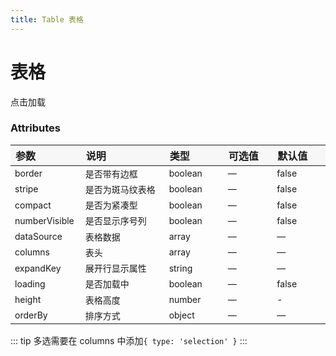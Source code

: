 ```yaml
---
title: Table 表格
---
```


# 表格

<ClientOnly>
  <code-demo title="基础表格" description="基础的表格展示用法">
  <table-demo1></table-demo1>
  <highlight-code slot="codeText" lang="vue">
    <y-table
      :columns="columns"
      :data-source="dataSource"
      :selected-items.sync="selectedItems"
    >
    </y-table>
    <script>
      export default {
        data() {
          return {
            selectedItems: [],
            columns: [
              { text: '姓名', key: 'name', width: 100 },
              { text: '分数', key: 'score', width: 100 },
              {
                text: '学校',
                key: 'company',
              },
            ],
            dataSource: [
              {
                id: 1,
                name: '小张',
                company: '浙江工业大学',
                score: 100,
                description: 'xxxx xxxx',
              },
              {
                id: 2,
                name: '小红',
                company: '浙江工业大学',
                score: 99,
                description: 'xxxx xxxx',
              },
              { id: 3, name: '小李', company: '浙江工业大学', score: 100 },
              { id: 4, name: '小陈', company: '浙江工业大学', score: 99 },
              { id: 5, name: '小黄', company: '浙江工业大学', score: 100 },
              { id: 6, name: '小张', company: '浙江工业大学', score: 100 },
            ],
          }
        },
      }
    </script>
  </highlight-code>
  </code-demo>
</ClientOnly>

<ClientOnly>
  <code-demo title="带斑马纹表格" description="使用带斑马纹的表格，可以更容易区分出不同行的数据">
  <table-demo2></table-demo2>
  <highlight-code slot="codeText" lang="vue">
    <y-table
      :columns="columns"
      :data-source="dataSource"
      :selected-items.sync="selectedItems"
      stripe
    >
    </y-table>
    <script>
      export default {
        data() {
          return {
            selectedItems: [],
            columns: [
              { text: '姓名', key: 'name', width: 100 },
              { text: '分数', key: 'score', width: 100 },
              {
                text: '学校',
                key: 'company',
              },
            ],
            dataSource: [
              {
                id: 1,
                name: '小张',
                company: '浙江工业大学',
                score: 100,
                description: 'xxxx xxxx',
              },
              {
                id: 2,
                name: '小红',
                company: '浙江工业大学',
                score: 99,
                description: 'xxxx xxxx',
              },
              { id: 3, name: '小李', company: '浙江工业大学', score: 100 },
              { id: 4, name: '小陈', company: '浙江工业大学', score: 99 },
              { id: 5, name: '小黄', company: '浙江工业大学', score: 100 },
              { id: 6, name: '小张', company: '浙江工业大学', score: 100 },
            ],
          }
        },
      }
    </script>
  </highlight-code>
  </code-demo>
</ClientOnly>

<ClientOnly>
  <code-demo title="带边框表格" description="">
  <table-demo3></table-demo3>
  <highlight-code slot="codeText" lang="vue">
    <y-table
      :columns="columns"
      :data-source="dataSource"
      :selected-items.sync="selectedItems"
      stripe
      border
    >
    </y-table>
    <script>
      export default {
        data() {
          return {
            selectedItems: [],
            columns: [
              { text: '姓名', key: 'name', width: 100 },
              { text: '分数', key: 'score', width: 100 },
              {
                text: '学校',
                key: 'company',
              },
            ],
            dataSource: [
              {
                id: 1,
                name: '小张',
                company: '浙江工业大学',
                score: 100,
                description: 'xxxx xxxx',
              },
              {
                id: 2,
                name: '小红',
                company: '浙江工业大学',
                score: 99,
                description: 'xxxx xxxx',
              },
              { id: 3, name: '小李', company: '浙江工业大学', score: 100 },
              { id: 4, name: '小陈', company: '浙江工业大学', score: 99 },
              { id: 5, name: '小黄', company: '浙江工业大学', score: 100 },
              { id: 6, name: '小张', company: '浙江工业大学', score: 100 },
            ],
          }
        },
      }
    </script>
  </highlight-code>
  </code-demo>
</ClientOnly>

<ClientOnly>
  <code-demo title="可选择" description="选择多行数据时使用 checkbox">
  <table-demo4></table-demo4>
  <highlight-code slot="codeText" lang="vue">
    <y-table
      :columns="columns"
      :data-source="dataSource"
      :selected-items.sync="selectedItems"
      stripe
      border
    >
    </y-table>
    <script>
      export default {
        data() {
          return {
            selectedItems: [],
            columns: [
              { type: 'selection' },
              { text: '姓名', key: 'name', width: 100 },
              { text: '分数', key: 'score', width: 100 },
              {
                text: '学校',
                key: 'company',
              },
            ],
            dataSource: [
              {
                id: 1,
                name: '小张',
                company: '浙江工业大学',
                score: 100,
                description: 'xxxx xxxx',
              },
              {
                id: 2,
                name: '小红',
                company: '浙江工业大学',
                score: 99,
                description: 'xxxx xxxx',
              },
              { id: 3, name: '小李', company: '浙江工业大学', score: 100 },
              { id: 4, name: '小陈', company: '浙江工业大学', score: 99 },
              { id: 5, name: '小黄', company: '浙江工业大学', score: 100 },
              { id: 6, name: '小张', company: '浙江工业大学', score: 100 },
            ],
          }
        },
      }
    </script>
  </highlight-code>
  </code-demo>
</ClientOnly>

<ClientOnly>
  <code-demo title="排序" description="对表格进行排序，可快速查找或对比数据">
  <table-demo5></table-demo5>
  <highlight-code slot="codeText" lang="vue">
    <y-table
      :columns="columns"
      :data-source="dataSource"
      :selected-items.sync="selectedItems"
      stripe
      border
      :order-by.sync="orderBy"
      @update:orderBy="changeOrderBy"
    >
    </y-table>
    <script>
      export default {
        data() {
          return {
            selectedItems: [],
            columns: [
              { type: 'selection' },
              { text: '姓名', key: 'name', width: 100 },
              { text: '分数', key: 'score', width: 100 },
              {
                text: '学校',
                key: 'company',
              },
            ],
            orderBy: {
              score: 'desc',
            },
            dataSource: [
              {
                id: 1,
                name: '小张',
                company: '浙江工业大学',
                score: 100,
                description: 'xxxx xxxx',
              },
              {
                id: 2,
                name: '小红',
                company: '浙江工业大学',
                score: 99,
                description: 'xxxx xxxx',
              },
              { id: 3, name: '小李', company: '浙江工业大学', score: 100 },
              { id: 4, name: '小陈', company: '浙江工业大学', score: 99 },
              { id: 5, name: '小黄', company: '浙江工业大学', score: 100 },
              { id: 6, name: '小张', company: '浙江工业大学', score: 100 },
            ],
          }
        },
        methods: {
          changeOrderBy(temp) {
            if (temp.score === 'desc') {
              this.dataSource.sort((a, b) => b.score - a.score)
            } else {
              this.dataSource.sort((a, b) => a.score - b.score)
            }
          },
        },
      }
    </script>
  </highlight-code>
  </code-demo>
</ClientOnly>

<ClientOnly>
  <code-demo title="加载中" description="">
  <table-demo6></table-demo6>
  <highlight-code slot="codeText" lang="vue">
    <y-table
      :columns="columns"
      :data-source="dataSource"
      :selected-items.sync="selectedItems"
      stripe
      border
      :loading="loading"
    >
    </y-table>
    <y-button style="margin-top: 10px;" @click="clickLoading" type="primary"
      >点击加载</y-button
    >
    <script>
      export default {
        data() {
          return {
            selectedItems: [],
            columns: [
              { type: 'selection' },
              { text: '姓名', key: 'name', width: 100 },
              { text: '分数', key: 'score', width: 100 },
              {
                text: '学校',
                key: 'company',
              },
            ],
            loading: false,
            dataSource: [
              {
                id: 1,
                name: '小张',
                company: '浙江工业大学',
                score: 100,
                description: 'xxxx xxxx',
              },
              {
                id: 2,
                name: '小红',
                company: '浙江工业大学',
                score: 99,
                description: 'xxxx xxxx',
              },
              { id: 3, name: '小李', company: '浙江工业大学', score: 100 },
              { id: 4, name: '小陈', company: '浙江工业大学', score: 99 },
              { id: 5, name: '小黄', company: '浙江工业大学', score: 100 },
              { id: 6, name: '小张', company: '浙江工业大学', score: 100 },
            ],
          }
        },
        methods: {
          clickLoading() {
            this.loading = true
            setTimeout(() => {
              this.loading = false
            }, 3000)
          },
        },
      }
    </script>
  </highlight-code>
  </code-demo>
</ClientOnly>

<ClientOnly>
  <code-demo title="可展开" description="当行内容过多并且不想显示横向滚动条时，可以使用 Table 展开行功能">
  <table-demo7></table-demo7>
  <highlight-code slot="codeText" lang="vue">
    <y-table
      :columns="columns"
      :data-source="dataSource"
      :selected-items.sync="selectedItems"
      stripe
      border
      expand-key="description"
    >
    </y-table>
    <script>
      export default {
        data() {
          return {
            selectedItems: [],
            columns: [
              { text: '姓名', key: 'name', width: 100 },
              { text: '分数', key: 'score', width: 100 },
              {
                text: '学校',
                key: 'company',
              },
            ],
            loading: false,
            dataSource: [
              {
                id: 1,
                name: '小张',
                company: '浙江工业大学',
                score: 100,
                description: 'xxxx xxxx',
              },
              {
                id: 2,
                name: '小红',
                company: '浙江工业大学',
                score: 99,
                description: 'xxxx xxxx',
              },
              { id: 3, name: '小李', company: '浙江工业大学', score: 100 },
              { id: 4, name: '小陈', company: '浙江工业大学', score: 99 },
              { id: 5, name: '小黄', company: '浙江工业大学', score: 100 },
              { id: 6, name: '小张', company: '浙江工业大学', score: 100 },
            ],
          }
        },
      }
    </script>
  </highlight-code>
  </code-demo>
</ClientOnly>

<ClientOnly>
  <code-demo title="显示序号列" description="">
  <table-demo8></table-demo8>
  <highlight-code slot="codeText" lang="vue">
    <y-table
      :columns="columns"
      :data-source="dataSource"
      :selected-items.sync="selectedItems"
      stripe
      border
      numberVisible
    >
    </y-table>
    <script>
      export default {
        data() {
          return {
            selectedItems: [],
            columns: [
              { text: '姓名', key: 'name', width: 100 },
              { text: '分数', key: 'score', width: 100 },
              {
                text: '学校',
                key: 'company',
              },
            ],
            loading: false,
            dataSource: [
              {
                id: 1,
                name: '小张',
                company: '浙江工业大学',
                score: 100,
                description: 'xxxx xxxx',
              },
              {
                id: 2,
                name: '小红',
                company: '浙江工业大学',
                score: 99,
                description: 'xxxx xxxx',
              },
              { id: 3, name: '小李', company: '浙江工业大学', score: 100 },
              { id: 4, name: '小陈', company: '浙江工业大学', score: 99 },
              { id: 5, name: '小黄', company: '浙江工业大学', score: 100 },
              { id: 6, name: '小张', company: '浙江工业大学', score: 100 },
            ],
          }
        },
      }
    </script>
  </highlight-code>
  </code-demo>
</ClientOnly>

<ClientOnly>
  <code-demo title="自定义列" description="自定义列的显示内容，可组合其他组件使用">
  <table-demo9></table-demo9>
  <highlight-code slot="codeText" lang="vue">
    <y-table
      :columns="columns"
      :data-source="dataSource"
      :selected-items.sync="selectedItems"
      stripe
      border
      numberVisible
    >
      <template slot-scope="row">
        <y-button style="margin-right: 5px">编辑</y-button>
        <y-button>查看</y-button>
      </template>
    </y-table>
    <script>
      export default {
        data() {
          return {
            selectedItems: [],
            columns: [
              { text: '姓名', key: 'name', width: 100 },
              { text: '分数', key: 'score', width: 100 },
              {
                text: '学校',
                key: 'company',
              },
            ],
            loading: false,
            dataSource: [
              {
                id: 1,
                name: '小张',
                company: '浙江工业大学',
                score: 100,
                description: 'xxxx xxxx',
              },
              {
                id: 2,
                name: '小红',
                company: '浙江工业大学',
                score: 99,
                description: 'xxxx xxxx',
              },
              { id: 3, name: '小李', company: '浙江工业大学', score: 100 },
              { id: 4, name: '小陈', company: '浙江工业大学', score: 99 },
              { id: 5, name: '小黄', company: '浙江工业大学', score: 100 },
              { id: 6, name: '小张', company: '浙江工业大学', score: 100 },
            ],
          }
        },
      }
    </script>
  </highlight-code>
  </code-demo>
</ClientOnly>

<ClientOnly>
  <code-demo title="固定表头" description="纵向内容过多时，可选择固定表头">
  <table-demo10></table-demo10>
  <highlight-code slot="codeText" lang="vue">
    <y-table
      :columns="columns"
      :data-source="dataSource"
      :selected-items.sync="selectedItems"
      stripe
      :height="400"
      numberVisible
    >
      <template slot-scope="row">
        <y-button style="margin-right: 5px">编辑</y-button>
        <y-button>查看</y-button>
      </template>
    </y-table>
    <script>
      export default {
        data() {
          return {
            selectedItems: [],
            columns: [
              { text: '姓名', key: 'name', width: 100 },
              { text: '分数', key: 'score', width: 100 },
              {
                text: '学校',
                key: 'company',
              },
            ],
            loading: false,
            dataSource: [
              {
                id: 1,
                name: '小张',
                company: '浙江工业大学',
                score: 100,
                description: 'xxxx xxxx',
              },
              {
                id: 2,
                name: '小红',
                company: '浙江工业大学',
                score: 99,
                description: 'xxxx xxxx',
              },
              { id: 3, name: '小李', company: '浙江工业大学', score: 100 },
              { id: 4, name: '小陈', company: '浙江工业大学', score: 99 },
              { id: 5, name: '小黄', company: '浙江工业大学', score: 100 },
              { id: 6, name: '小张', company: '浙江工业大学', score: 100 },
              { id: 7, name: '小李', company: '浙江工业大学', score: 100 },
              { id: 8, name: '小陈', company: '浙江工业大学', score: 99 },
              { id: 9, name: '小黄', company: '浙江工业大学', score: 100 },
              { id: 10, name: '小张', company: '浙江工业大学', score: 100 },
              { id: 11, name: '小李', company: '浙江工业大学', score: 100 },
              { id: 12, name: '小陈', company: '浙江工业大学', score: 99 },
              { id: 13, name: '小黄', company: '浙江工业大学', score: 100 },
              { id: 14, name: '小张', company: '浙江工业大学', score: 100 },
            ],
          }
        },
      }
    </script>
  </highlight-code>
  </code-demo>
</ClientOnly>

<ClientOnly>
  <code-demo title="紧凑型" description="">
  <table-demo11></table-demo11>
  <highlight-code slot="codeText" lang="vue">
    <y-table
      :columns="columns"
      :data-source="dataSource"
      :selected-items.sync="selectedItems"
      stripe
      border
      compact
    >
    </y-table>
    <script>
      export default {
        data() {
          return {
            selectedItems: [],
            columns: [
              { text: '姓名', key: 'name', width: 100 },
              { text: '分数', key: 'score', width: 100 },
              {
                text: '学校',
                key: 'company',
              },
            ],
            loading: false,
            dataSource: [
              {
                id: 1,
                name: '小张',
                company: '浙江工业大学',
                score: 100,
                description: 'xxxx xxxx',
              },
              {
                id: 2,
                name: '小红',
                company: '浙江工业大学',
                score: 99,
                description: 'xxxx xxxx',
              },
              { id: 3, name: '小李', company: '浙江工业大学', score: 100 },
              { id: 4, name: '小陈', company: '浙江工业大学', score: 99 },
              { id: 5, name: '小黄', company: '浙江工业大学', score: 100 },
              { id: 6, name: '小张', company: '浙江工业大学', score: 100 },
            ],
          }
        },
      }
    </script>
  </highlight-code>
  </code-demo>
</ClientOnly>

<style scoped>
table th { width: 100px; text-align: left; background: #f7f7f7; } 
table th:nth-of-type(2){ width: 200px; }
table td { font-size: 14px; }
</style>

### Attributes

| 参数          | 说明             | 类型    | 可选值 | 默认值 |
| ------------- | ---------------- | ------- | ------ | ------ |
| border        | 是否带有边框     | boolean | —      | false  |
| stripe        | 是否为斑马纹表格 | boolean | —      | false  |
| compact       | 是否为紧凑型     | boolean | —      | false  |
| numberVisible | 是否显示序号列   | boolean | —      | false  |
| dataSource    | 表格数据         | array   | —      | —      |
| columns       | 表头             | array   | —      | —      |
| expandKey     | 展开行显示属性   | string  | —      | —      |
| loading       | 是否加载中       | boolean | —      | false  |
| height        | 表格高度         | number  | —      | -      |
| orderBy       | 排序方式         | object  | —      | —      |

::: tip
多选需要在 columns 中添加`{ type: 'selection' }`
:::
